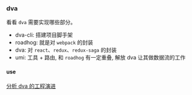 ### dva

看看 `dva` 需要实现哪些部分。

* dva-cli: 搭建项目脚手架
* roadhog: 就是对 `webpack` 的封装
* dva: 对 `react`、`redux`、`redux-saga` 的封装
* umi: 工具 + 路由, 和 `roadhog` 有一定重叠, 解放 dva 让其做数据流的工作

#### use

[分析 dva 的工程演进](https://github.com/demos-platform/dva)
